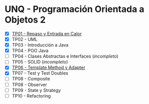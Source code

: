 # UNQ - Programación Orientada a Objetos 2

- [x] [TP01 - Repaso y Entrada en Calor](docs/tp01_repaso_y_entrada_en_calor/README.md)
- [x] TP02 - UML
- [x] TP03 - Introducción a Java
- [x] TP04 - POO Java
- [ ] TP04 - Clases Abstractas e Interfaces (_incompleto_)
- [ ] TP05 - SOLID (_incompleto_)
- [x] [TP06 - Template Method y Adapter](docs/tp06_template_method_y_adapter/README.md)
- [x] TP07 - Test y Test Doubles
- [ ] TP08 - Composite
- [ ] TP08 - Observer
- [ ] TP09 - State y Strategy
- [ ] TP10 - Refactoring
